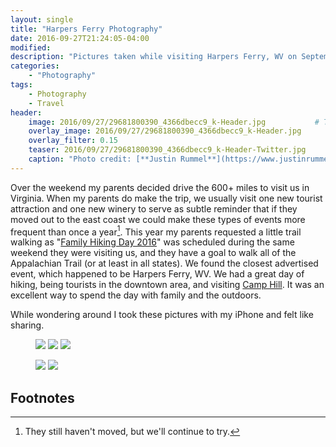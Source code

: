 ```yaml
---
layout: single
title: "Harpers Ferry Photography"
date: 2016-09-27T21:24:05-04:00
modified:
description: "Pictures taken while visiting Harpers Ferry, WV on September 24th, 2016." 	# For Twitter, not the Title
categories:
    - "Photography"
tags:
    - Photography
    - Travel
header:
    image: 2016/09/27/29681800390_4366dbecc9_k-Header.jpg			# Twitter (use 'overlay_image')
    overlay_image: 2016/09/27/29681800390_4366dbecc9_k-Header.jpg		    # Article header at 2048x768
    overlay_filter: 0.15
    teaser: 2016/09/27/29681800390_4366dbecc9_k-Header-Twitter.jpg 		# Shrink image to 575 width
    caption: "Photo credit: [**Justin Rummel**](https://www.justinrummel.com)"
---
```

Over the weekend my parents decided drive the 600+ miles to visit us in Virginia.  When my parents do make the trip, we usually visit one new tourist attraction and one new winery to serve as subtle reminder that if they moved out to the east coast we could make these types of events more frequent than once a year[^1].  This year my parents requested a little trail walking as "[Family Hiking Day 2016][appalachiantrail]" was scheduled during the same weekend they were visiting us, and they have a goal to walk all of the Appalachian Trail (or at least in all states).  We found the closest advertised event, which happened to be Harpers Ferry, WV.  We had a great day of hiking, being tourists in the downtown area, and visiting [Camp Hill][camphill].  It was an excellent way to spend the day with family and the outdoors.

While wondering around I took these pictures with my iPhone and felt like sharing.

<figure class="third">
<a href="{{ site.url }}/images/2016/09/27/Harpers-Ferry-LG-1.jpg"><img src="{{ site.url }}/images/2016/09/27/Harpers-Ferry-SM-1.jpg" /></a>
<a href="{{ site.url }}/images/2016/09/27/Harpers-Ferry-LG-4.jpg"><img src="{{ site.url }}/images/2016/09/27/Harpers-Ferry-SM-4.jpg" /></a>
<a href="{{ site.url }}/images/2016/09/27/Harpers-Ferry-LG-6.jpg"><img src="{{ site.url }}/images/2016/09/27/Harpers-Ferry-SM-6.jpg" /></a>
</figure>
<figure class="third">
<a href="{{ site.url }}/images/2016/09/27/Harpers-Ferry-LG-2.jpg"><img src="{{ site.url }}/images/2016/09/27/Harpers-Ferry-SM-2.jpg" /></a>
<a href="{{ site.url }}/images/2016/09/27/Harpers-Ferry-LG-5.jpg"><img src="{{ site.url }}/images/2016/09/27/Harpers-Ferry-SM-5.jpg" /></a>
</figure>

Footnotes
---

[^1]: They still haven't moved, but we'll continue to try.

[appalachiantrail]: http://appalachiantrail.org/home/community/events/2016/09/24/default-calendar/family-hiking-day
[camphill]: https://www.nps.gov/places/harpers-ferry-camp-hill.htm
